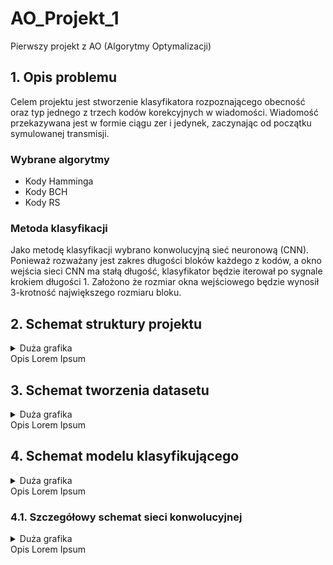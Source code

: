 # AO_Projekt_1
Pierwszy projekt z AO (Algorytmy Optymalizacji)

## 1. Opis problemu
Celem projektu jest stworzenie klasyfikatora rozpoznającego obecność oraz typ jednego z trzech kodów korekcyjnych w wiadomości. Wiadomość przekazywana jest w formie ciągu zer i jedynek, zaczynając od początku symulowanej transmisji.
### Wybrane algorytmy
- Kody Hamminga
- Kody BCH
- Kody RS
### Metoda klasyfikacji
Jako metodę klasyfikacji wybrano konwolucyjną sieć neuronową (CNN). Ponieważ rozważany jest zakres długości bloków każdego z kodów, a okno wejścia sieci CNN ma stałą długość, klasyfikator będzie iterował po sygnale krokiem długości 1. Założono że rozmiar okna wejściowego będzie wynosił 3-krotność największego rozmiaru bloku.

## 2. Schemat struktury projektu
<details>
  <summary>Duża grafika</summary>

  ![alt text](https://i.imgur.com/hsHuMpx.jpg)
</details>
Opis Lorem Ipsum

## 3. Schemat tworzenia datasetu
<details>
  <summary>Duża grafika</summary>

  ![alt text](https://i.imgur.com/XhlgDxg.jpg)
</details>
Opis Lorem Ipsum

## 4. Schemat modelu klasyfikującego
<details>
  <summary>Duża grafika</summary>

  ![GRAFIKA W PRZYGOTOWANIU](https://i.imgur.com/emoB4tF.jpg)
</details>
Opis Lorem Ipsum

### 4.1. Szczegółowy schemat sieci konwolucyjnej
<details>
  <summary>Duża grafika</summary>

  ![GRAFIKA W PRZYGOTOWANIU](http://url/to/img.png)
</details>
Opis Lorem Ipsum

